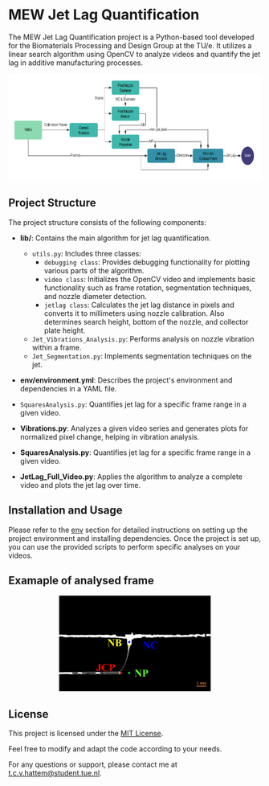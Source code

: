 # MEW Jet Lag Quantification

The MEW Jet Lag Quantification project is a Python-based tool developed for the Biomaterials Processing and Design Group at the TU/e. It utilizes a linear search algorithm using OpenCV to analyze videos and quantify the jet lag in additive manufacturing processes.

<div align="center">
  <img src="img/overview.png" alt="Jet Lag illustration" width="731" height="212">
</div>

## Project Structure

The project structure consists of the following components:

- **lib/**: Contains the main algorithm for jet lag quantification.
  - `utils.py`: Includes three classes:
    - `debugging class`: Provides debugging functionality for plotting various parts of the algorithm.
    - `video class`: Initializes the OpenCV video and implements basic functionality such as frame rotation, segmentation techniques, and nozzle diameter detection.
    - `jetlag class`: Calculates the jet lag distance in pixels and converts it to millimeters using nozzle calibration. Also determines search height, bottom of the nozzle, and collector plate height.
  - `Jet_Vibrations_Analysis.py`: Performs analysis on nozzle vibration within a frame.
  - `Jet_Segmentation.py`: Implements segmentation techniques on the jet.
  
- **env/environment.yml**: Describes the project's environment and dependencies in a YAML file.
  
- `SquaresAnalysis.py`: Quantifies jet lag for a specific frame range in a given video.

- **Vibrations.py**: Analyzes a given video series and generates plots for normalized pixel change, helping in vibration analysis.

- **SquaresAnalysis.py**: Quantifies jet lag for a specific frame range in a given video.

- **JetLag_Full_Video.py**: Applies the algorithm to analyze a complete video and plots the jet lag over time.

## Installation and Usage

Please refer to the [env](env/) section for detailed instructions on setting up the project environment and installing dependencies. Once the project is set up, you can use the provided scripts to perform specific analyses on your videos.

## Examaple of analysed frame
<div align="center">
  <img src="img/jetlag.jpg" alt="Jet Lag illustration" width="302" height="191">
</div>

## License

This project is licensed under the [MIT License](LICENSE).

Feel free to modify and adapt the code according to your needs.

For any questions or support, please contact me at t.c.v.hattem@student.tue.nl.
